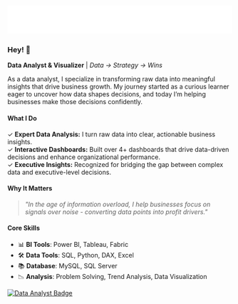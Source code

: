 <h5 align="center">
  <img src="https://raw.githubusercontent.com/meetmonis/meetmonis/main/monis.svg" alt="Monis" />
</h5>


### Hey! 👋
**Data Analyst & Visualizer** | *Data → Strategy → Wins*

As a data analyst, I specialize in transforming raw data into meaningful insights that drive business growth. My journey started as a curious learner eager to uncover how data shapes decisions, and today I’m helping businesses make those decisions confidently.

#### What I Do  
✓ **Expert Data Analysis:** I turn raw data into clear, actionable business insights.  
✓ **Interactive Dashboards:** Built over 4+ dashboards that drive data-driven decisions and enhance organizational performance.  
✓ **Executive Insights:** Recognized for bridging the gap between complex data and executive-level decisions.  

#### Why It Matters  
> *"In the age of information overload, I help businesses focus on signals over noise - converting data points into profit drivers."*

#### Core Skills
- 📊 **BI Tools**: Power BI, Tableau, Fabric
- 🛠️ **Data Tools**: SQL, Python, DAX, Excel
- 📚 **Database**: MySQL, SQL Server 
- 📉 **Analysis**: Problem Solving, Trend Analysis, Data Visualization 


[![Data Analyst Badge](https://img.shields.io/badge/-Data%20Analyst-2EC4B6?style=flat&logo=powerbi&logoColor=white)](https://github.com/meetmonis)
